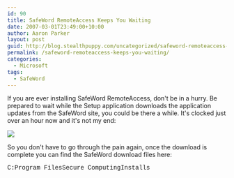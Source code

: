 ```yaml
---
id: 90
title: SafeWord RemoteAccess Keeps You Waiting
date: 2007-03-01T23:49:00+10:00
author: Aaron Parker
layout: post
guid: http://blog.stealthpuppy.com/uncategorized/safeword-remoteaccess-keeps-you-waiting
permalink: /safeword-remoteaccess-keeps-you-waiting/
categories:
  - Microsoft
tags:
  - SafeWord
---
```

If you are ever installing SafeWord RemoteAccess, don't be in a hurry. Be prepared to wait while the Setup application downloads the application updates from the SafeWord site, you could be there a while. It's clocked just over an hour now and it's not my end:

<img border="0" src="https://stealthpuppy.com/wp-content/uploads/2007/03/1000.14.1060.SafeWord.png" /> 

So you don't have to go through the pain again, once the download is complete you can find the SafeWord download files here:

<font face="courier new,courier">C:Program FilesSecure ComputingInstalls</font>